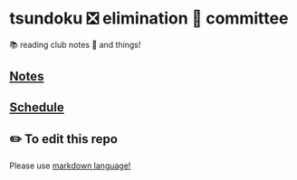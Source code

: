 # tsundoku ❎ elimination 🚯 committee

📚 reading club notes 📝 and things!


## [Notes](notes.md)
## [Schedule](Schedule.md)

## ✏️ To edit this repo 

Please use [markdown language!](https://www.markdownguide.org/basic-syntax/#links)
